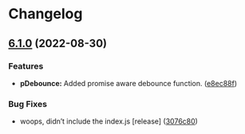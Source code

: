 # Changelog

## [6.1.0](https://github.com/Twipped/js-utils/compare/v6.0.0...v6.1.0) (2022-08-30)


### Features

* **pDebounce:** Added promise aware debounce function. ([e8ec88f](https://github.com/Twipped/js-utils/commit/e8ec88f38cfa6746bb543220f8960e8e2748cb5c))


### Bug Fixes

* woops, didn’t include the index.js [release] ([3076c80](https://github.com/Twipped/js-utils/commit/3076c803c4ff6f575a5799493f88a4b3f914b765))

